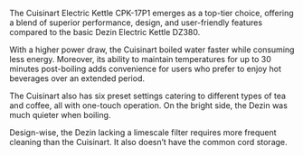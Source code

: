 The Cuisinart Electric Kettle CPK-17P1 emerges as a top-tier choice, offering a blend of superior performance, design, and user-friendly features compared to the basic Dezin Electric Kettle DZ380.

With a higher power draw, the Cuisinart boiled water faster while consuming less energy. Moreover, its ability to maintain temperatures for up to 30 minutes post-boiling adds convenience for users who prefer to enjoy hot beverages over an extended period.

The Cuisinart also has six preset settings catering to different types of tea and coffee, all with one-touch operation. On the bright side, the Dezin was much quieter when boiling.

Design-wise, the Dezin lacking a limescale filter requires more frequent cleaning than the Cuisinart. It also doesn’t have the common cord storage.